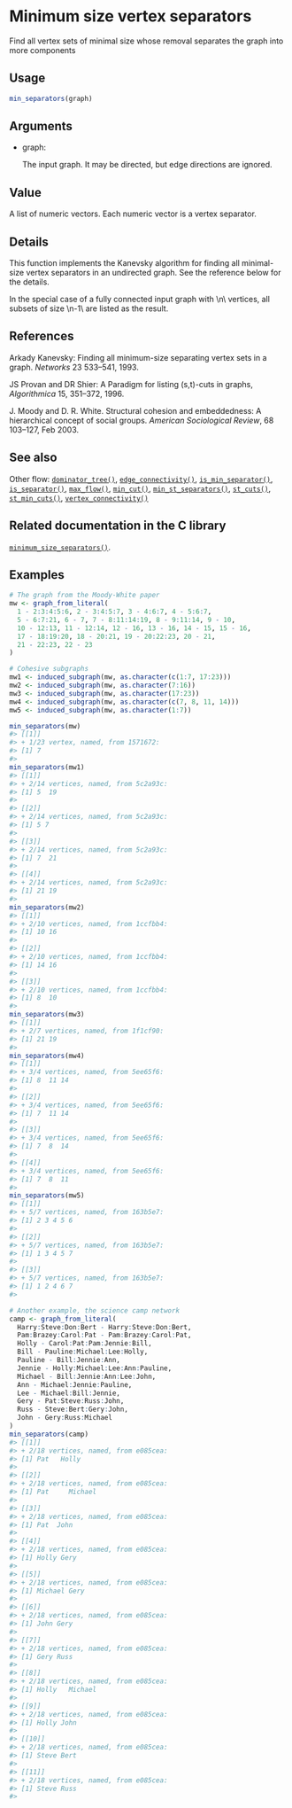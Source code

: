 # Minimum size vertex separators

Find all vertex sets of minimal size whose removal separates the graph
into more components

## Usage

``` r
min_separators(graph)
```

## Arguments

- graph:

  The input graph. It may be directed, but edge directions are ignored.

## Value

A list of numeric vectors. Each numeric vector is a vertex separator.

## Details

This function implements the Kanevsky algorithm for finding all
minimal-size vertex separators in an undirected graph. See the reference
below for the details.

In the special case of a fully connected input graph with \\n\\
vertices, all subsets of size \\n-1\\ are listed as the result.

## References

Arkady Kanevsky: Finding all minimum-size separating vertex sets in a
graph. *Networks* 23 533–541, 1993.

JS Provan and DR Shier: A Paradigm for listing (s,t)-cuts in graphs,
*Algorithmica* 15, 351–372, 1996.

J. Moody and D. R. White. Structural cohesion and embeddedness: A
hierarchical concept of social groups. *American Sociological Review*,
68 103–127, Feb 2003.

## See also

Other flow:
[`dominator_tree()`](https://r.igraph.org/reference/dominator_tree.md),
[`edge_connectivity()`](https://r.igraph.org/reference/edge_connectivity.md),
[`is_min_separator()`](https://r.igraph.org/reference/is_min_separator.md),
[`is_separator()`](https://r.igraph.org/reference/is_separator.md),
[`max_flow()`](https://r.igraph.org/reference/max_flow.md),
[`min_cut()`](https://r.igraph.org/reference/min_cut.md),
[`min_st_separators()`](https://r.igraph.org/reference/min_st_separators.md),
[`st_cuts()`](https://r.igraph.org/reference/st_cuts.md),
[`st_min_cuts()`](https://r.igraph.org/reference/st_min_cuts.md),
[`vertex_connectivity()`](https://r.igraph.org/reference/vertex_connectivity.md)

## Related documentation in the C library

[`minimum_size_separators()`](https://igraph.org/c/html/latest/igraph-Separators.html#igraph_minimum_size_separators).

## Examples

``` r
# The graph from the Moody-White paper
mw <- graph_from_literal(
  1 - 2:3:4:5:6, 2 - 3:4:5:7, 3 - 4:6:7, 4 - 5:6:7,
  5 - 6:7:21, 6 - 7, 7 - 8:11:14:19, 8 - 9:11:14, 9 - 10,
  10 - 12:13, 11 - 12:14, 12 - 16, 13 - 16, 14 - 15, 15 - 16,
  17 - 18:19:20, 18 - 20:21, 19 - 20:22:23, 20 - 21,
  21 - 22:23, 22 - 23
)

# Cohesive subgraphs
mw1 <- induced_subgraph(mw, as.character(c(1:7, 17:23)))
mw2 <- induced_subgraph(mw, as.character(7:16))
mw3 <- induced_subgraph(mw, as.character(17:23))
mw4 <- induced_subgraph(mw, as.character(c(7, 8, 11, 14)))
mw5 <- induced_subgraph(mw, as.character(1:7))

min_separators(mw)
#> [[1]]
#> + 1/23 vertex, named, from 1571672:
#> [1] 7
#> 
min_separators(mw1)
#> [[1]]
#> + 2/14 vertices, named, from 5c2a93c:
#> [1] 5  19
#> 
#> [[2]]
#> + 2/14 vertices, named, from 5c2a93c:
#> [1] 5 7
#> 
#> [[3]]
#> + 2/14 vertices, named, from 5c2a93c:
#> [1] 7  21
#> 
#> [[4]]
#> + 2/14 vertices, named, from 5c2a93c:
#> [1] 21 19
#> 
min_separators(mw2)
#> [[1]]
#> + 2/10 vertices, named, from 1ccfbb4:
#> [1] 10 16
#> 
#> [[2]]
#> + 2/10 vertices, named, from 1ccfbb4:
#> [1] 14 16
#> 
#> [[3]]
#> + 2/10 vertices, named, from 1ccfbb4:
#> [1] 8  10
#> 
min_separators(mw3)
#> [[1]]
#> + 2/7 vertices, named, from 1f1cf90:
#> [1] 21 19
#> 
min_separators(mw4)
#> [[1]]
#> + 3/4 vertices, named, from 5ee65f6:
#> [1] 8  11 14
#> 
#> [[2]]
#> + 3/4 vertices, named, from 5ee65f6:
#> [1] 7  11 14
#> 
#> [[3]]
#> + 3/4 vertices, named, from 5ee65f6:
#> [1] 7  8  14
#> 
#> [[4]]
#> + 3/4 vertices, named, from 5ee65f6:
#> [1] 7  8  11
#> 
min_separators(mw5)
#> [[1]]
#> + 5/7 vertices, named, from 163b5e7:
#> [1] 2 3 4 5 6
#> 
#> [[2]]
#> + 5/7 vertices, named, from 163b5e7:
#> [1] 1 3 4 5 7
#> 
#> [[3]]
#> + 5/7 vertices, named, from 163b5e7:
#> [1] 1 2 4 6 7
#> 

# Another example, the science camp network
camp <- graph_from_literal(
  Harry:Steve:Don:Bert - Harry:Steve:Don:Bert,
  Pam:Brazey:Carol:Pat - Pam:Brazey:Carol:Pat,
  Holly - Carol:Pat:Pam:Jennie:Bill,
  Bill - Pauline:Michael:Lee:Holly,
  Pauline - Bill:Jennie:Ann,
  Jennie - Holly:Michael:Lee:Ann:Pauline,
  Michael - Bill:Jennie:Ann:Lee:John,
  Ann - Michael:Jennie:Pauline,
  Lee - Michael:Bill:Jennie,
  Gery - Pat:Steve:Russ:John,
  Russ - Steve:Bert:Gery:John,
  John - Gery:Russ:Michael
)
min_separators(camp)
#> [[1]]
#> + 2/18 vertices, named, from e085cea:
#> [1] Pat   Holly
#> 
#> [[2]]
#> + 2/18 vertices, named, from e085cea:
#> [1] Pat     Michael
#> 
#> [[3]]
#> + 2/18 vertices, named, from e085cea:
#> [1] Pat  John
#> 
#> [[4]]
#> + 2/18 vertices, named, from e085cea:
#> [1] Holly Gery 
#> 
#> [[5]]
#> + 2/18 vertices, named, from e085cea:
#> [1] Michael Gery   
#> 
#> [[6]]
#> + 2/18 vertices, named, from e085cea:
#> [1] John Gery
#> 
#> [[7]]
#> + 2/18 vertices, named, from e085cea:
#> [1] Gery Russ
#> 
#> [[8]]
#> + 2/18 vertices, named, from e085cea:
#> [1] Holly   Michael
#> 
#> [[9]]
#> + 2/18 vertices, named, from e085cea:
#> [1] Holly John 
#> 
#> [[10]]
#> + 2/18 vertices, named, from e085cea:
#> [1] Steve Bert 
#> 
#> [[11]]
#> + 2/18 vertices, named, from e085cea:
#> [1] Steve Russ 
#> 
```
